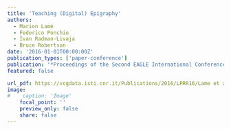 ```yaml
---
title: 'Teaching (Digital) Epigraphy'
authors:
  - Marion Lamé
  - Federico Ponchio
  - Ivan Radman-Livaja
  - Bruce Robertson
date: '2016-01-01T00:00:00Z'
publication_types: ['paper-conference']
publication: '*Proceedings of the Second EAGLE International Conference.*'
featured: false

url_pdf: https://vcgdata.isti.cnr.it/Publications/2016/LPRR16/Lame et al. Teaching digital epigraphy.pdf
image:
#    caption: 'Image'
    focal_point: ''
    preview_only: false
    share: false
---
```

